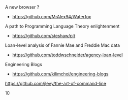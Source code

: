 
A new browser ?
* https://github.com/MrAlex94/Waterfox

A path to Programming Language Theory enlightenment
* https://github.com/steshaw/plt

Loan-level analysis of Fannie Mae and Freddie Mac data
* https://github.com/toddwschneider/agency-loan-level

Engineering Blogs
* https://github.com/kilimchoi/engineering-blogs

https://github.com/jlevy/the-art-of-command-line

10
